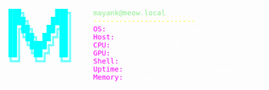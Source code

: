  
<pre>
<span style="color: cyan;">███╗       ███╗</span>     <span style="color: lightgreen;">mayank@meow.local</span>
<span style="color: cyan;">████╗     ████║</span>     <span style="color: yellow;">------------------------</span>
<span style="color: cyan;">██╔██╗   ██╔██║</span>     <span style="color: magenta;">OS:</span>  <span style="color: white;">Human v20s (Still Updating...)</span>
<span style="color: cyan;">██║╚██╗ ██╔╝██║</span>     <span style="color: magenta;">Host:</span> <span style="color: white;">Brain (Overclocked)</span>
<span style="color: cyan;">██║ ╚████╔╝ ██║</span>     <span style="color: magenta;">CPU:</span>  <span style="color: white;">Multi-threaded (Handles TS, JS, C++, Go, and Python)</span>
<span style="color: cyan;">██║  ╚██╔╝  ██║</span>     <span style="color: magenta;">GPU:</span>  <span style="color: white;">Eyes v2.0 (Supports Dark Mode)</span>
<span style="color: cyan;">╚═╝   ╚═╝   ╚═╝</span>     <span style="color: magenta;">Shell:</span> <span style="color: white;">Zsh (Because it looks nice)</span>
                    <span style="color: magenta;">Uptime:</span> <span style="color: white;">19 years (No reboot required)</span>
                    <span style="color: magenta;">Memory:</span> <span style="color: white;">As good as a goldfish's</span>
</pre>
                    

